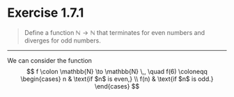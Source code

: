 # Exercise 1.7.1

> Define a function $\mathbb{N} \to \mathbb{N}$ that terminates for even numbers and diverges for odd numbers.

---

We can consider the function
$$
  f \colon \mathbb{N} \to \mathbb{N} \,,
  \quad
  f(6)
  \coloneqq
  \begin{cases}
    n    & \text{if $n$ is even,} \\
    f(n) & \text{if $n$ is odd.}
  \end{cases}
$$
